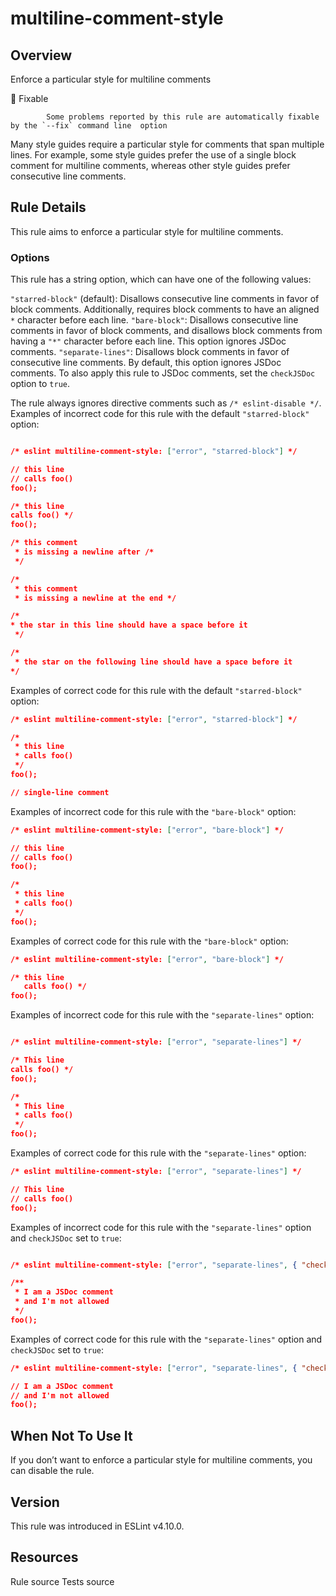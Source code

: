 
# multiline-comment-style
## Overview
Enforce a particular style for multiline comments


🔧 Fixable

            Some problems reported by this rule are automatically fixable by the `--fix` command line  option
        


Many style guides require a particular style for comments that span multiple lines. For example, some style guides prefer the use of a single block comment for multiline comments, whereas other style guides prefer consecutive line comments.
## Rule Details
This rule aims to enforce a particular style for multiline comments.
### Options
This rule has a string option, which can have one of the following values:

`"starred-block"` (default): Disallows consecutive line comments in favor of block comments. Additionally, requires block comments to have an aligned `*` character before each line.
`"bare-block"`: Disallows consecutive line comments in favor of block comments, and disallows block comments from having a `"*"` character before each line. This option ignores JSDoc comments.
`"separate-lines"`: Disallows block comments in favor of consecutive line comments. By default, this option ignores JSDoc comments. To also apply this rule to JSDoc comments, set the `checkJSDoc` option to `true`.

The rule always ignores directive comments such as `/* eslint-disable */`.
Examples of incorrect code for this rule with the default `"starred-block"` option:


```json

/* eslint multiline-comment-style: ["error", "starred-block"] */

// this line
// calls foo()
foo();

/* this line
calls foo() */
foo();

/* this comment
 * is missing a newline after /*
 */

/*
 * this comment
 * is missing a newline at the end */

/*
* the star in this line should have a space before it
 */

/*
 * the star on the following line should have a space before it
*/

```
Examples of correct code for this rule with the default `"starred-block"` option:


```json
/* eslint multiline-comment-style: ["error", "starred-block"] */

/*
 * this line
 * calls foo()
 */
foo();

// single-line comment
```
Examples of incorrect code for this rule with the `"bare-block"` option:


```json
/* eslint multiline-comment-style: ["error", "bare-block"] */

// this line
// calls foo()
foo();

/*
 * this line
 * calls foo()
 */
foo();
```
Examples of correct code for this rule with the `"bare-block"` option:


```json
/* eslint multiline-comment-style: ["error", "bare-block"] */

/* this line
   calls foo() */
foo();
```
Examples of incorrect code for this rule with the `"separate-lines"` option:


```json

/* eslint multiline-comment-style: ["error", "separate-lines"] */

/* This line
calls foo() */
foo();

/*
 * This line
 * calls foo()
 */
foo();

```
Examples of correct code for this rule with the `"separate-lines"` option:


```json
/* eslint multiline-comment-style: ["error", "separate-lines"] */

// This line
// calls foo()
foo();

```
Examples of incorrect code for this rule with the `"separate-lines"` option and `checkJSDoc` set to `true`:


```json

/* eslint multiline-comment-style: ["error", "separate-lines", { "checkJSDoc": true }] */

/**
 * I am a JSDoc comment
 * and I'm not allowed
 */
foo();

```
Examples of correct code for this rule with the `"separate-lines"` option and `checkJSDoc` set to `true`:


```json
/* eslint multiline-comment-style: ["error", "separate-lines", { "checkJSDoc": true }] */

// I am a JSDoc comment
// and I'm not allowed
foo();

```
## When Not To Use It
If you don’t want to enforce a particular style for multiline comments, you can disable the rule.
## Version
This rule was introduced in ESLint v4.10.0.
## Resources

Rule source 
Tests source 

